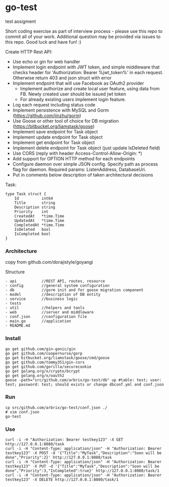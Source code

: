 # go-test
test assigment

Short coding exercise as part of interview process - please use this repo to commit all of your work. Additional question may be provided via issues to this repo. Good luck and have fun! :)

Create HTTP Rest API:

* Use echo or gin for web handler
* Implement login endpoint with JWT token, and simple middleware that checks header for 'Authorization: Bearer %jwt_token%' in each request. Otherwise return 403 and json struct with error
* Implement endpoint that will use Facebook as OAuth2 provider
    * Implement authorize and create local user feature, using data from FB. Newly created user should be issued jwt token
    * For already existing users implement login feature.
* Log each request including status code
* Implement persistence with MySQL and Gorm (https://github.com/jinzhu/gorm)
* Use Goose or other tool of choice for DB migration (https://bitbucket.org/liamstask/goose)
* Implement save endpoint for Task object
* Implement update endpoint for Task object
* Implement get endpoint for Task object
* Implement delete endpoint for Task object (just update IsDeleted field)
* Use CORS (reply with header Access-Control-Allow-Origin: *)
* Add support for OPTION HTTP method for each endpoints
* Configure daemon over simple JSON config. Specify path as process flag for daemon. Required params: ListenAddress, DatabaseUri.
* Put in comments below description of taken architectural decisions

Task:

```
type Task struct {
    Id          int64
    Title       string
    Description string
    Priority    int
    CreatedAt   *time.Time
    UpdatedAt   *time.Time
    CompletedAt *time.Time
    IsDeleted   bool
    IsCompleted bool
}
```

### Architecture

copy from github.com/dorajistyle/goyangi

Structure
```
- api           //REST API, routes, resource
- config        //general system configuration
- db            //gorm init and for goose migration component
- model         //description of DB entity
- service       //business logic
- tests
- util          //helpers and tools
- web           //server and middleware
- conf.json     //configuration file
- main.go       //application
- README.md
```

### Install
```
go get github.com/gin-gonic/gin
go get github.com/coopernurse/gorp
go get bitbucket.org/liamstask/goose/cmd/goose
go get github.com/tommy351/gin-cors
go get github.com/gorilla/securecookie
go get golang.org/x/crypto/bcrypt
go get golang.org/x/oauth2
goose -path="src/github.com/arbrix/go-test/db" up #table: test; user: test; password: test; should exists or change dbconf.yml and conf.json
```

### Run
```
cp src/github.com/arbrix/go-test/conf.json ./
# vim conf.json
go-test
```

### Use
```
curl -i -H "Authorization: Bearer testkey123" -X GET http://127.0.0.1:8080/task
curl -i -H "Content-Type: application/json" -H "Authorization: Bearer testkey123" -X POST -d '{"Title":"MyTask","Description":"Soon will be done","Priority":2}' http://127.0.0.1:8080/task
curl -i -H "Content-Type: application/json" -H "Authorization: Bearer testkey123" -X PUT -d '{"Title":"MyTask","Description":"Soon will be done","Priority":3,"IsCompleted":true}' http://127.0.0.1:8080/task/1
curl -i -H "Content-Type: application/json" -H "Authorization: Bearer testkey123" -X DELETE http://127.0.0.1:8080/task/1
```
